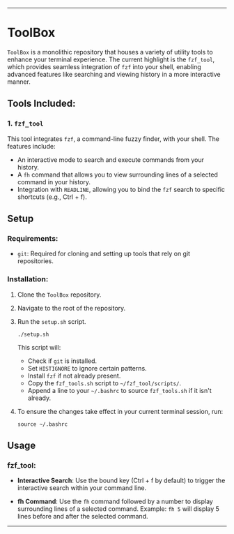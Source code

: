 </p><hr><h1>ToolBox</h1><p><code>ToolBox</code> is a monolithic repository that houses a variety of utility tools to enhance your terminal experience. The current highlight is the <code>fzf_tool</code>, which provides seamless integration of <code>fzf</code> into your shell, enabling advanced features like searching and viewing history in a more interactive manner.</p><h2>Tools Included:</h2><h3>1. <code>fzf_tool</code></h3><p>This tool integrates <code>fzf</code>, a command-line fuzzy finder, with your shell. The features include:</p><ul><li>An interactive mode to search and execute commands from your history.</li><li>A <code>fh</code> command that allows you to view surrounding lines of a selected command in your history.</li><li>Integration with <code>READLINE</code>, allowing you to bind the <code>fzf</code> search to specific shortcuts (e.g., Ctrl + f).</li></ul><h2>Setup</h2><h3>Requirements:</h3><ul><li><code>git</code>: Required for cloning and setting up tools that rely on git repositories.</li></ul><h3>Installation:</h3><ol><li><p>Clone the <code>ToolBox</code> repository.</p></li><li><p>Navigate to the root of the repository.</p></li><li><p>Run the <code>setup.sh</code> script.</p><pre><div class="bg-black rounded-md mb-4"><div class="p-4 overflow-y-auto"><code class="!whitespace-pre hljs language-bash">./setup.sh
</code></div></div></pre><p>This script will:</p><ul><li>Check if <code>git</code> is installed.</li><li>Set <code>HISTIGNORE</code> to ignore certain patterns.</li><li>Install <code>fzf</code> if not already present.</li><li>Copy the <code>fzf_tools.sh</code> script to <code>~/fzf_tool/scripts/</code>.</li><li>Append a line to your <code>~/.bashrc</code> to source <code>fzf_tools.sh</code> if it isn't already.</li></ul></li><li><p>To ensure the changes take effect in your current terminal session, run:</p><pre><div class="bg-black rounded-md mb-4"><div class="flex items-center relative text-gray-200 bg-gray-800 px-4 py-2 text-xs font-sans justify-between rounded-t-md"><div class="p-4 overflow-y-auto"><code class="!whitespace-pre hljs language-bash"><span class="hljs-built_in">source</span> ~/.bashrc
</code></div></div></pre></li></ol><h2>Usage</h2><h3>fzf_tool:</h3><ul><li><p><strong>Interactive Search</strong>: Use the bound key (Ctrl + f by default) to trigger the interactive search within your command line.</p></li><li><p><strong>fh Command</strong>: Use the <code>fh</code> command followed by a number to display surrounding lines of a selected command. Example: <code>fh 5</code> will display 5 lines before and after the selected command.</p></li></ul><hr>